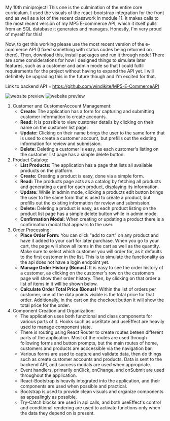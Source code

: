 My 10th miniproject! This one is the culmination of the entire core curriculum. I used the visuals of the react-bootstrap integration for the front end as well as a lot of the recent classwork in module 11. It makes calls to the most recent version of my MP5 E-commerce API, which it itself pulls from an SQL database it generates and manages. Honestly, I'm very proud of myself for this!  

Now, to get this working please use the most recent version of the e-commerce API (I fixed something with status codes being returned on there). Then, download this, install packages and run it through node! There are some considerations for how I designed things to simulate later features, such as a customer and admin mode so that I could fulfil requirements for the project without having to expand the API yet. I will definitely be upgrading this in the future though and I'm excited for that. 

Link to backend API = https://github.com/windikite/MP5-E-CommerceAPI

![website preview](https://raw.githubusercontent.com/Windikite/MP10-E-Commerce/blob/main/public/webPreviewProducts.png)
![website preview](https://raw.githubusercontent.com/Windikite/MP10-E-Commerce/blob/main/public/webPreviewCart.png)

1. Customer and CustomerAccount Management: 
    - **Create:** The application has a form for capturing and submitting customer information to create accounts.  
    - **Read:** It is possible to view customer details by clicking on their name on the customer list page.  
    - **Update:** Clicking on their name brings the user to the same form that is used to create a customer account, but prefills out the existing information for review and submission.   
    - **Delete:** Deleting a customer is easy, as each customer's listing on the customer list page has a simple delete button.  
2. Product Catalog: 
    - **List Products:** The application has a page that lists all available products on the platform. 
    - **Create:** Creating a product is easy, done via a simple form.  
    - **Read:** The products page acts as a catalog by fetching all products and generating a card for each product, displaying its information.  
    - **Update:** While in admin mode, clicking a products edit button brings the user to the same form that is used to create a product, but prefills out the existing information for review and submission.   
    - **Delete:** Deleting a product is easy, as each product listing on the product list page has a simple delete button while in admin mode.
    - **Confirmation Modal:** When creating or updating a product there is a confirmation modal that appears to the user.
3. Order Processing: 
    - **Place Order Form:** You can click "add to cart" on any product and have it added to your cart for later purchase. When you go to your cart, the page will show all items in the cart as well as the quantity. Make sure to select which customer you will order for, as it defaults to the first customer in the list. This is to simulate the functionality as the api does not have a login endpoint yet. 
    - **Manage Order History (Bonus):** It is easy to see the order history of a customer, as clicking on the customer's row on the customers page will show their order history. Then, by clicking on that order a list of items in it will be shown below. 
    - **Calculate Order Total Price (Bonus):** Within the list of orders per customer, one of the data points visible is the total price for that order. Additionally, in the cart on the checkout button it will show the total price for the order.
4. Component Creation and Organization: 
    - The application uses both functional and class components for various parts of it. Hooks such as useState and useEffect are heavily used to manage component state.  
    - There is routing using React Router to create routes beteen different parts of the application. Most of the routes are used through following forms and button prompts, but the main routes of home, customers and products are acccessible via the navigation bar.  
    - Various forms are used to capture and validate data, then do things such as create customer accounts and products. Data is sent to the backend API, and success modals are used when appropriate.  
    - Event handlers, primarily onClick, onChange, and onSubmit are used throughout the application.  
    - React-Bootstrap is heavily integrated into the application, and their components are used when possible and practical.  
    - Bootstrap is used to provide clean visuals and organize components as appealingly as possible.  
    - Try-Catch blocks are used in api calls, and both useEffect's control and conditional rendering are used to activate functions only when the data they depend on is present.
